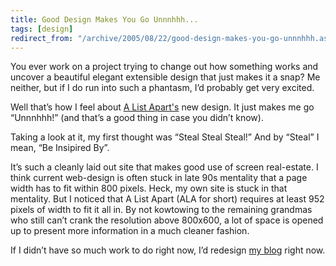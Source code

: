 ```yaml
---
title: Good Design Makes You Go Unnnhhh...
tags: [design]
redirect_from: "/archive/2005/08/22/good-design-makes-you-go-unnnhhh.aspx/"
---
```


You ever work on a project trying to change out how something works and
uncover a beautiful elegant extensible design that just makes it a snap?
Me neither, but if I do run into such a phantasm, I’d probably get very
excited.

Well that’s how I feel about [A List Apart's](http://www.alistapart.com/) new design. It just makes me go
“Unnnhhh!” (and that’s a good thing in case you didn’t know).

Taking a look at it, my first thought was “Steal Steal Steal!” And by
“Steal” I mean, “Be Insipired By”.

It’s such a cleanly laid out site that makes good use of screen
real-estate. I think current web-design is often stuck in late 90s
mentality that a page width has to fit within 800 pixels. Heck, my own
site is stuck in that mentality. But I noticed that A List Apart (ALA
for short) requires at least 952 pixels of width to fit it all in. By
not kowtowing to the remaining grandmas who still can’t crank the
resolution above 800x600, a lot of space is opened up to present more
information in a much cleaner fashion.

If I didn’t have so much work to do right now, I’d redesign [my
blog](https://haacked.com/) right now.

